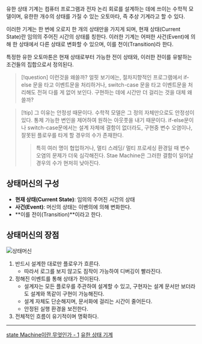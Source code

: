 유한 상태 기계는 컴퓨터 프로그램과 전자 논리 회로를 설계하는 데에 쓰이는 수학적 모델이며, 유한한 개수의 상태를 가질 수 있는 오토마타, 즉 추상 기계라고 할 수 있다.

이러한 기계는 한 번에 오로지 한 개의 상태만을 가지게 되며, 현재 상태(Current State)란 임의의 주어진 시간의 상태를 칭한다. 이러한 기계는 어떠한 사건(Event)에 의해 한 상태에서 다른 상태로 변화할 수 있으며, 이를 천이(Transition)라 한다.

특정한 유한 오토마톤은 현재 상태로부터 가능한 전이 상태와, 이러한 전이를 유발하는 조건들의 집합으로서 정의된다.

> [!question] 이런것을 왜쓸까?
> 얼핏 보기에는, 절차지향적인 프로그램에서 if-else 문을 타고 이벤트문을 처리하거나, switch-case 문을 타고 이벤트문을 처리해도 전혀 다를 게 없어 보인다.
구현하는 데에 시간만 더 걸리는 것을 대체 왜 쓸까?

> [!tip] 그 이유는 안정성 때문이다.
> 수학적 모델은 그 정의 자체만으로도 안정성이 있다. 통제 가능한 변인을 제어하여 원하는 아웃풋을 내기 때문이다.
> if-else문이나 switch-case문에서는 설계 자체에 결함이 없더라도, 구현중 변수 오염이나, 잘못된 플로우를 타게 할 경우의 수가 존재한다.
> > 특히 여러 명이 협업하거나, 멀티 스레딩/ 멀티 프로세싱 환경일 때 변수 오염의 문제가 더욱 심각해진다.
>Stae Machine은 그러한 결함이 일어날 경우의 수가 현저히 낮아진다.

## 상태머신의 구성

- **현재 상태(Current State)**: 임의의 주어진 시간의 상태
- **사건(Event)**: 머신의 상태는 이벤의에 의해 변화한다.
- **이를 전이(Transition)**이라고 한다.

## 상태머신의 장점
![상태머신](https://img1.daumcdn.net/thumb/R1280x0/?scode=mtistory2&fname=https%3A%2F%2Fblog.kakaocdn.net%2Fdn%2FcTHDHr%2FbtroAAdS3B9%2FYXUVSWR6qwNMO3G0GjjfsK%2Fimg.png)

1. 반드시 설계한 대로만 플로우가 흐른다.
	- 따라서 로그를 보지 않고도 짐작이 가능하여 디버깅이 빨라진다.
2. 정해진 이벤트를 통해 상태가 전이된다.
	- 설계자는 모든 플로우를 주관하여 설계할 수 있고, 구현자는 설계 문서만 보더라도 설계와 똑같이 구현이 가능해진다.
	- 설계 자체도 단순해지며, 문서화에 걸리는 시간이 줄어든다.
	- 안정된 실행 환경을 보전한다.
3. 전체적인 흐름이 유기적이며 명확하다.



---
[state Machine이란 무엇인가 - 1](https://underflow101.tistory.com/55)
[유한 상태 기계](https://ko.wikipedia.org/wiki/%EC%9C%A0%ED%95%9C_%EC%83%81%ED%83%9C_%EA%B8%B0%EA%B3%84)